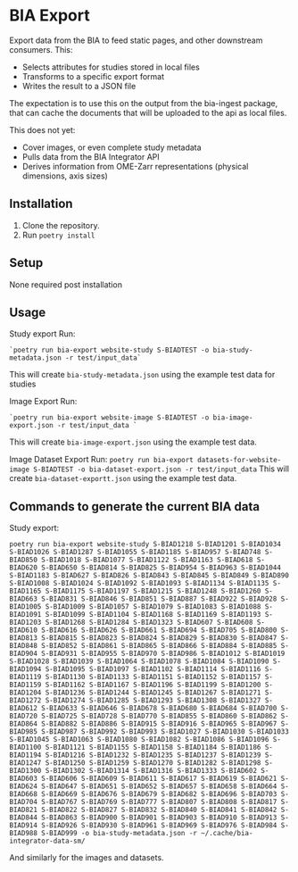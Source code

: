BIA Export
==========

Export data from the BIA to feed static pages, and other downstream consumers. This:

* Selects attributes for studies stored in local files
* Transforms to a specific export format
* Writes the result to a JSON file

The expectation is to use this on the output from the bia-ingest package, that can cache the documents that will be uploaded to the api as local files.

This does not yet:

* Cover images, or even complete study metadata
* Pulls data from the BIA Integrator API
* Derives information from OME-Zarr representations (physical dimensions, axis sizes)
 
Installation
------------

1. Clone the repository.
2. Run `poetry install`

Setup
-----

None required post installation

Usage
-----

Study export 
Run:

    `poetry run bia-export website-study S-BIADTEST -o bia-study-metadata.json -r test/input_data` 

This will create `bia-study-metadata.json` using the example test data for studies

Image Export
Run:
    
    `poetry run bia-export website-image S-BIADTEST -o bia-image-export.json -r test/input_data `

This will create `bia-image-export.json` using the example test data.

Image Dataset Export
Run:
    `poetry run bia-export datasets-for-website-image S-BIADTEST -o bia-dataset-export.json -r test/input_data`
This will create `bia-dataset-exportt.json` using the example test data.


Commands to generate the current BIA data
-----------------------------------------

Study export:

```
poetry run bia-export website-study S-BIAD1218 S-BIAD1201 S-BIAD1034 S-BIAD1026 S-BIAD1287 S-BIAD1055 S-BIAD1185 S-BIAD957 S-BIAD748 S-BIAD850 S-BIAD1018 S-BIAD1077 S-BIAD1122 S-BIAD1163 S-BIAD618 S-BIAD620 S-BIAD650 S-BIAD814 S-BIAD825 S-BIAD954 S-BIAD963 S-BIAD1044 S-BIAD1183 S-BIAD627 S-BIAD826 S-BIAD843 S-BIAD845 S-BIAD849 S-BIAD890 S-BIAD1008 S-BIAD1024 S-BIAD1092 S-BIAD1093 S-BIAD1134 S-BIAD1135 S-BIAD1165 S-BIAD1175 S-BIAD1197 S-BIAD1215 S-BIAD1248 S-BIAD1260 S-BIAD663 S-BIAD831 S-BIAD846 S-BIAD851 S-BIAD887 S-BIAD922 S-BIAD928 S-BIAD1005 S-BIAD1009 S-BIAD1057 S-BIAD1079 S-BIAD1083 S-BIAD1088 S-BIAD1091 S-BIAD1099 S-BIAD1104 S-BIAD1168 S-BIAD1169 S-BIAD1193 S-BIAD1203 S-BIAD1268 S-BIAD1284 S-BIAD1323 S-BIAD607 S-BIAD608 S-BIAD610 S-BIAD616 S-BIAD626 S-BIAD661 S-BIAD694 S-BIAD705 S-BIAD800 S-BIAD813 S-BIAD815 S-BIAD823 S-BIAD824 S-BIAD829 S-BIAD830 S-BIAD847 S-BIAD848 S-BIAD852 S-BIAD861 S-BIAD865 S-BIAD866 S-BIAD884 S-BIAD885 S-BIAD904 S-BIAD931 S-BIAD955 S-BIAD970 S-BIAD986 S-BIAD1012 S-BIAD1019 S-BIAD1028 S-BIAD1039 S-BIAD1064 S-BIAD1078 S-BIAD1084 S-BIAD1090 S-BIAD1094 S-BIAD1095 S-BIAD1097 S-BIAD1102 S-BIAD1114 S-BIAD1116 S-BIAD1119 S-BIAD1130 S-BIAD1133 S-BIAD1151 S-BIAD1152 S-BIAD1157 S-BIAD1159 S-BIAD1162 S-BIAD1167 S-BIAD1196 S-BIAD1199 S-BIAD1200 S-BIAD1204 S-BIAD1236 S-BIAD1244 S-BIAD1245 S-BIAD1267 S-BIAD1271 S-BIAD1272 S-BIAD1274 S-BIAD1285 S-BIAD1293 S-BIAD1308 S-BIAD1327 S-BIAD612 S-BIAD633 S-BIAD646 S-BIAD678 S-BIAD680 S-BIAD684 S-BIAD700 S-BIAD720 S-BIAD725 S-BIAD728 S-BIAD770 S-BIAD855 S-BIAD860 S-BIAD862 S-BIAD864 S-BIAD882 S-BIAD886 S-BIAD915 S-BIAD916 S-BIAD965 S-BIAD967 S-BIAD985 S-BIAD987 S-BIAD992 S-BIAD993 S-BIAD1027 S-BIAD1030 S-BIAD1033 S-BIAD1045 S-BIAD1063 S-BIAD1080 S-BIAD1082 S-BIAD1086 S-BIAD1096 S-BIAD1100 S-BIAD1121 S-BIAD1155 S-BIAD1158 S-BIAD1184 S-BIAD1186 S-BIAD1194 S-BIAD1216 S-BIAD1232 S-BIAD1235 S-BIAD1237 S-BIAD1239 S-BIAD1247 S-BIAD1250 S-BIAD1259 S-BIAD1270 S-BIAD1282 S-BIAD1298 S-BIAD1300 S-BIAD1302 S-BIAD1314 S-BIAD1316 S-BIAD1333 S-BIAD602 S-BIAD603 S-BIAD606 S-BIAD609 S-BIAD611 S-BIAD617 S-BIAD619 S-BIAD621 S-BIAD624 S-BIAD647 S-BIAD651 S-BIAD652 S-BIAD657 S-BIAD658 S-BIAD664 S-BIAD668 S-BIAD669 S-BIAD676 S-BIAD679 S-BIAD682 S-BIAD696 S-BIAD703 S-BIAD704 S-BIAD767 S-BIAD769 S-BIAD777 S-BIAD807 S-BIAD808 S-BIAD817 S-BIAD821 S-BIAD822 S-BIAD827 S-BIAD832 S-BIAD840 S-BIAD841 S-BIAD842 S-BIAD844 S-BIAD863 S-BIAD900 S-BIAD901 S-BIAD903 S-BIAD910 S-BIAD913 S-BIAD914 S-BIAD926 S-BIAD930 S-BIAD961 S-BIAD969 S-BIAD976 S-BIAD984 S-BIAD988 S-BIAD999 -o bia-study-metadata.json -r ~/.cache/bia-integrator-data-sm/
```

And similarly for the images and datasets.

